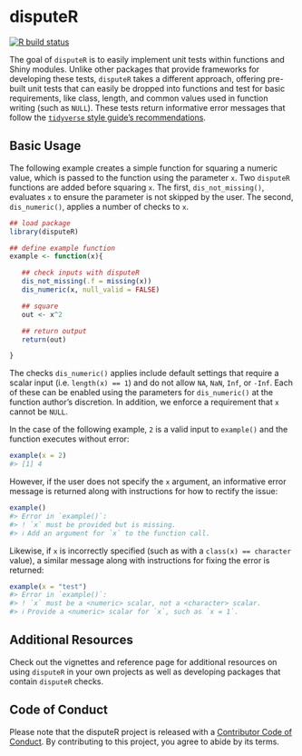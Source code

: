 
<!-- README.md is generated from README.Rmd. Please edit that file -->

# disputeR

[![R build
status](https://github.com/chris-prener/disputeR/workflows/R-CMD-check/badge.svg)](https://github.com/chris-prener/disputeR/actions)

The goal of `disputeR` is to easily implement unit tests within
functions and Shiny modules. Unlike other packages that provide
frameworks for developing these tests, `disputeR` takes a different
approach, offering pre-built unit tests that can easily be dropped into
functions and test for basic requirements, like class, length, and
common values used in function writing (such as `NULL`). These tests
return informative error messages that follow the [`tidyverse` style
guide’s recommendations](https://style.tidyverse.org/errors.html).

## Basic Usage

The following example creates a simple function for squaring a numeric
value, which is passed to the function using the parameter `x`. Two
`disputeR` functions are added before squaring `x`. The first,
`dis_not_missing()`, evaluates `x` to ensure the parameter is not
skipped by the user. The second, `dis_numeric()`, applies a number of
checks to `x`.

``` r
## load package
library(disputeR)

## define example function
example <- function(x){

   ## check inputs with disputeR
   dis_not_missing(.f = missing(x))
   dis_numeric(x, null_valid = FALSE)

   ## square
   out <- x^2

   ## return output
   return(out)

}
```

The checks `dis_numeric()` applies include default settings that require
a scalar input (i.e. `length(x) == 1`) and do not allow `NA`, `NaN`,
`Inf`, or `-Inf`. Each of these can be enabled using the parameters for
`dis_numeric()` at the function author’s discretion. In addition, we
enforce a requirement that `x` cannot be `NULL`.

In the case of the following example, `2` is a valid input to
`example()` and the function executes without error:

``` r
example(x = 2)
#> [1] 4
```

However, if the user does not specify the `x` argument, an informative
error message is returned along with instructions for how to rectify the
issue:

``` r
example()
#> Error in `example()`:
#> ! `x` must be provided but is missing.
#> ℹ Add an argument for `x` to the function call.
```

Likewise, if `x` is incorrectly specified (such as with a
`class(x) == character` value), a similar message along with
instructions for fixing the error is returned:

``` r
example(x = "test")
#> Error in `example()`:
#> ! `x` must be a <numeric> scalar, not a <character> scalar.
#> ℹ Provide a <numeric> scalar for `x`, such as `x = 1`.
```

## Additional Resources

Check out the vignettes and reference page for additional resources on
using `disputeR` in your own projects as well as developing packages
that contain `disputeR` checks.

## Code of Conduct

Please note that the disputeR project is released with a [Contributor
Code of
Conduct](https://contributor-covenant.org/version/2/1/CODE_OF_CONDUCT.html).
By contributing to this project, you agree to abide by its terms.
